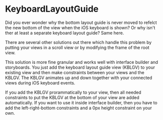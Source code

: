 # KeyboardLayoutGuide

Did you ever wonder why the bottom layout guide is never moved to refelct the new bottom of the view when the iOS keyboard is shown? Or why isn't ther at least a separate keyboard layout guide? Same here.

There are several other solutions out there which handle this problem by putting your views in a scroll view or by modifying the frame of the root view. 

This solution is more fine granular and works well with interface builder and storyboards. You just add the keyboard layout guide view (KBLGV) to your existing view and then make constraints between your views and the KBLGV. The KBLGV animates up and down together with your connected views during iOS keyboard events.

If you add the KBLGV prorammatically to your view, then all needed constraints to put the KBLGV at the bottom of your view are added automatically. If you want to use it inside interface builder, then you have to add the left-right-bottom constraints and a 0px height constraint on your own.


